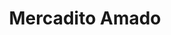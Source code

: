 ---
title: "Mercadito Amado"
url: /ciudad-autonoma-de-buenos-aires/mercadito-amado/
shop: Lebensmittel
---